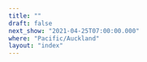 ```yaml
---
title: ""
draft: false
next_show: "2021-04-25T07:00:00.000"
where: "Pacific/Auckland"
layout: "index"
---
```

